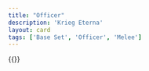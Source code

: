 ```yaml
---
title: "Officer"
description: 'Krieg Eterna'
layout: card
tags: ['Base Set', 'Officer', 'Melee']
---
```

{{<card-detail-page title="Officer" artwork="Horse Artillery of the Imperial Guard by Édouard Detaille (1870)" />}}